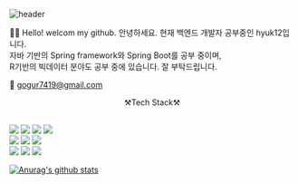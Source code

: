 ![header](https://capsule-render.vercel.app/api?type=waving&color=auto&height=300&section=header&text=Welcome%20&fontSize=90&animation=fadeIn&fontAlignY=38&desc=GitHub%20Hyuk12%2!&descAlignY=51&descAlign=62)
</br>




🙋‍♂️ Hello! welcom my github.
안녕하세요.  현재 백엔드 개발자 공부중인 hyuk12입니다.</br>
자바 기반의 Spring framework와 Spring Boot를 공부 중이며,</br>
R기반의 빅데이터 분야도 공부 중에 있습니다.
잘 부탁드립니다.

📧 gogur7419@gmail.com

<center>⚒️Tech Stack⚒</center></br>

<img src="https://img.shields.io/badge/HTML5-E34F26?style=flat-square&logo=HTML5&logoColor=white"> <img src="https://img.shields.io/badge/CSS3-1572B6?style=flat-square&logo=CSS3&logoColor=white"> <img src="https://img.shields.io/badge/JavaScript-F7DF1E?style=flat-square&logo=JavaScript&logoColor=white"> <img src="https://img.shields.io/badge/Android-3DDC84?style=flat-square&logo=Android&logoColor=white"/> </br>
<img src="https://img.shields.io/badge/Spring-6DB33F?style=flat-square&logo=Spring&logoColor=white"> <img src="https://img.shields.io/badge/Spring Boot-6DB33F?style=flat-square&logo=Spring Boot&logoColor=white"> <img src="https://img.shields.io/badge/Spring Security-6DB33F?style=flat-square&logo=Spring Security&logoColor=white"></br>
<img src="https://img.shields.io/badge/R-276DC3?style=flat-square&logo=R&logoColor=white"> <img src="https://img.shields.io/badge/Python-3776AB?style=flat-square&logo=Python&logoColor=white"> <img src="https://img.shields.io/badge/Java-3776AB?style=flat-square&logo=Java&logoColor=white">

[![Anurag's github stats](https://github-readme-stats.vercel.app/api?username=hyuk12)](https://github.com/anuraghazra/github-readme-stats)


